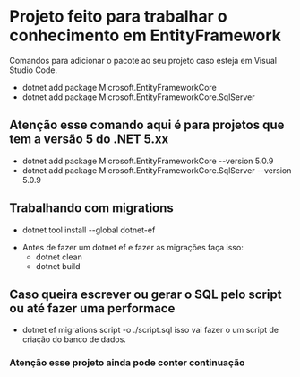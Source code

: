# Projeto feito para trabalhar o conhecimento em EntityFramework
Comandos para adicionar o pacote ao seu projeto caso esteja em Visual Studio Code.
* dotnet add package Microsoft.EntityFrameworkCore
* dotnet add package Microsoft.EntityFrameworkCore.SqlServer

## Atenção esse comando aqui é para projetos que tem a versão 5 do .NET 5.xx
* dotnet add package Microsoft.EntityFrameworkCore --version 5.0.9
* dotnet add package Microsoft.EntityFrameworkCore.SqlServer --version 5.0.9

## Trabalhando com migrations
* dotnet tool install --global dotnet-ef

- Antes de fazer um dotnet ef e fazer as migrações faça isso:
    * dotnet clean
    * dotnet build

## Caso queira escrever ou gerar o SQL pelo script ou até fazer uma performace
* dotnet ef migrations script -o ./script.sql
isso vai fazer o um script de criação do banco de dados.


### Atenção esse projeto ainda pode conter continuação